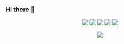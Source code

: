<!-- ![](assets/Bottom_up.svg) -->

### Hi there 👋
<!--   my-icons -->
<p align="center">
    <a href="https://github.com/Stubblef/Stubblef"><img src="https://img.shields.io/badge/status-updating-brightgreen.svg"></a>
    <a href="https://github.com/python/cpython"><img src="https://img.shields.io/badge/Python-3.10-FF1493.svg"></a>
    <a href="https://github.com/Stubblef/Stubblef/graphs/contributors"><img src="https://img.shields.io/github/contributors/Stubblef/Stubblef?color=blue"></a>
    <a href="https://github.com/Stubblef/Stubblef/stargazers"><img src="https://img.shields.io/github/stars/Stubblef/Stubblef.svg?logo=github"></a>
    <a href="https://github.com/Stubblef/Stubblef/network/members"><img src="https://img.shields.io/github/forks/Stubblef/Stubblef.svg?color=blue&logo=github"></a>  
</p>

<div align="center"> <img src="https://github-readme-stats.vercel.app/api?username=Stubblef&show_icons=true&theme=github-compact" /> </div>

<!--
**Stubblef/Stubblef** is a ✨ _special_ ✨ repository because its `README.md` (this file) appears on your GitHub profile.


Here are some ideas to get you started:

- 🔭 I’m currently working on iflytek
- 🌱 I’m currently learning ...
- 👯 I’m looking to collaborate on ...
- 🤔 I’m looking for help with ...
- 💬 Ask me about ...
- 📫 How to reach me: ...
- 😄 Pronouns: ...
- ⚡ Fun fact: ...
-->



